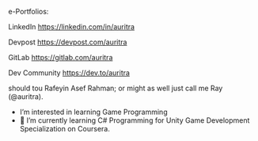 e-Portfolios:
     
   LinkedIn
     https://linkedin.com/in/auritra
     
   Devpost
     https://devpost.com/auritra

   GitLab
     https://gitlab.com/auritra
     
   Dev Community
     https://dev.to/auritra




should tou
  Rafeyin Asef Rahman; or might as well just call me Ray (@auritra).
- I’m interested in learning Game Programming 
- 🌱 I’m currently learning C# Programming for Unity Game Development Specialization on Coursera.


<!---
auritra/auritra is a ✨ special ✨ repository because its `README.md` (this file) appears on your GitHub profile.
You can click the Preview link to take a look at your changes.
--->

